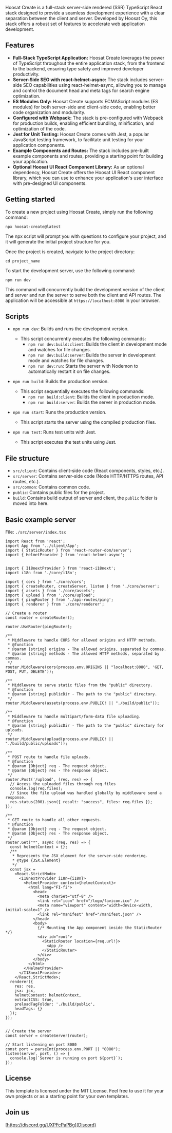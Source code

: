 Hoosat Create is a full-stack server-side rendered (SSR) TypeScript React stack designed to provide a seamless development experience with a clear separation between the client and server. Developed by Hoosat Oy, this stack offers a robust set of features to accelerate web application development.

## Features

- **Full-Stack TypeScript Application:** Hoosat Create leverages the power of TypeScript throughout the entire application stack, from the frontend to the backend, ensuring type safety and improved developer productivity.
- **Server-Side SEO with react-helmet-async:** The stack includes server-side SEO capabilities using react-helmet-async, allowing you to manage and control the document head and meta tags for search engine optimization.
- **ES Modules Only:** Hoosat Create supports ECMAScript modules (ES modules) for both server-side and client-side code, enabling better code organization and modularity.
- **Configured with Webpack:** The stack is pre-configured with Webpack for production builds, enabling efficient bundling, minification, and optimization of the code.
- **Jest for Unit Testing:** Hoosat Create comes with Jest, a popular JavaScript testing framework, to facilitate unit testing for your application components.
- **Example Components and Routes:** The stack includes pre-built example components and routes, providing a starting point for building your application.
- **Optional Hoosat UI React Component Library:** As an optional dependency, Hoosat Create offers the Hoosat UI React component library, which you can use to enhance your application's user interface with pre-designed UI components.


## Getting started

To create a new project using Hoosat Create, simply run the following command:
```
npx hoosat-create@latest
```

The npx script will prompt you with questions to configure your project, and it will generate the initial project structure for you.

Once the project is created, navigate to the project directory:
```
cd project_name
```

To start the development server, use the following command:
```
npm run dev
```

This command will concurrently build the development version of the client and server and run the server to serve both the client and API routes. The application will be accessible at `https://localhost:8080` in your browser.

## Scripts

- `npm run dev`: Builds and runs the development version.
  - This script concurrently executes the following commands:
    - `npm run dev:build:client`: Builds the client in development mode and watches for file changes.
    - `npm run dev:build:server`: Builds the server in development mode and watches for file changes.
    - `npm run dev:run`: Starts the server with Nodemon to automatically restart it on file changes.

- `npm run build`: Builds the production version.
  - This script sequentially executes the following commands:
    - `npm run build:client`: Builds the client in production mode.
    - `npm run build:server`: Builds the server in production mode.

- `npm run start`: Runs the production version.
  - This script starts the server using the compiled production files.

- `npm run test`: Runs test units with Jest.
  - This script executes the test units using Jest.

## File structure

- `src/client`: Contains client-side code (React components, styles, etc.).
- `src/server`: Contains server-side code (Node HTTP/HTTPS routes, API routes, etc.).
- `src/common`: Contains common code.
- `public`: Contains public files for the project.
- `build`: Contains build output of server and client, the `public` folder is moved into here.


## Basic example server

File: `./src/server/index.tsx`

```
import React from 'react';
import App from '../client/App';
import { StaticRouter } from 'react-router-dom/server';
import { HelmetProvider } from 'react-helmet-async';


import { I18nextProvider } from 'react-i18next';
import i18n from './core/i18n';

import { cors } from './core/cors';
import { createRouter, createServer, listen } from './core/server';
import { assets } from './core/assets';
import { upload } from './core/upload';
import { pingRouter } from './api-routes/ping';
import { renderer } from './core/renderer';

// Create a router
const router = createRouter();

router.UseRouter(pingRouter);

/**
 * Middleware to handle CORS for allowed origins and HTTP methods.
 * @function
 * @param {string} origins - The allowed origins, separated by commas.
 * @param {string} methods - The allowed HTTP methods, separated by commas.
 */
router.Middleware(cors(process.env.ORIGINS || "localhost:8080", 'GET, POST, PUT, DELETE'));

/**
 * Middleware to serve static files from the "public" directory.
 * @function
 * @param {string} publicDir - The path to the "public" directory.
 */
router.Middleware(assets(process.env.PUBLIC! || "./build/public"));

/**
 * Middleware to handle multipart/form-data file uploading.
 * @function
 * @param {string} publicDir - The path to the "public" directory for uploads.
 */
router.Middleware(upload(process.env.PUBLIC! || "./build/public/uploads"));

/**
 * POST route to handle file uploads.
 * @function
 * @param {Object} req - The request object.
 * @param {Object} res - The response object.
 */
router.Post('/upload', (req, res) => {
  // Access the uploaded files through req.files
  console.log(req.files);
  // Since the file upload was handled globally by middleware send a response.
  res.status(200).json({ result: "success", files: req.files });
});

/**
 * GET route to handle all other requests.
 * @function
 * @param {Object} req - The request object.
 * @param {Object} res - The response object.
 */
router.Get("*", async (req, res) => {
  const helmetContext = {};
  /**
   * Represents the JSX element for the server-side rendering.
   * @type {JSX.Element}
   */
  const jsx = 
    <React.StrictMode>
      <I18nextProvider i18n={i18n}>
        <HelmetProvider context={helmetContext}>
          <html lang="FI-fi">
            <head>
              <meta charSet="utf-8" />
              <link rel="icon" href="/logo/favicon.ico" />
              <meta name="viewport" content="width=device-width, initial-scale=1" />
              <link rel="manifest" href="/manifest.json" />
            </head>
            <body>
              {/* Mounting the App component inside the StaticRouter */}
              <div id="root">
                <StaticRouter location={req.url!}>
                  <App />
                </StaticRouter>
              </div>
            </body>
          </html>
        </HelmetProvider>
      </I18nextProvider>
    </React.StrictMode>;
  renderer({
    res: res, 
    jsx: jsx, 
    helmetContext: helmetContext, 
    extractCSS: true, 
    preloadTagFolder: './build/public',
    headTags: {}
  });
});


// Create the server
const server = createServer(router);

// Start listening on port 8080
const port = parseInt(process.env.PORT || "8080");
listen(server, port, () => {
  console.log(`Server is running on port ${port}`);
});

```

## License
This template is licensed under the MIT License. Feel free to use it for your own projects or as a starting point for your own templates.

## Join us
[https://discord.gg/UXPFcPaPBg](Discord)
